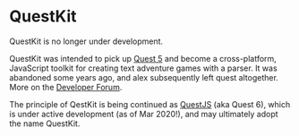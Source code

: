 QuestKit
========

QuestKit is no longer under development.

QuestKit was intended to pick up [Quest 5](https://github.com/textadventures/quest) and become a cross-platform, JavaScript toolkit for creating text adventure games with a parser. It was abandoned some years ago, and alex subsequently left quest altogether. More on the [Developer Forum](http://forum.textadventures.co.uk/viewforum.php?f=15).

The principle of QestKit is being continued as [QuestJS](https://github.com/ThePix/QuestJS) (aka Quest 6), which is under active development (as of Mar 2020!), and may ultimately adopt the name QuestKit.
